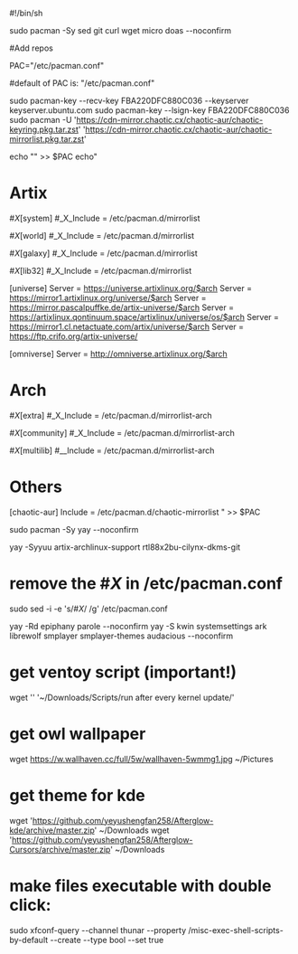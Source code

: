 #!/bin/sh

sudo pacman -Sy sed git curl wget micro doas --noconfirm

#Add repos

PAC="/etc/pacman.conf"

#default of PAC is: "/etc/pacman.conf"

sudo pacman-key --recv-key FBA220DFC880C036 --keyserver keyserver.ubuntu.com
sudo pacman-key --lsign-key FBA220DFC880C036
sudo pacman -U 'https://cdn-mirror.chaotic.cx/chaotic-aur/chaotic-keyring.pkg.tar.zst' 'https://cdn-mirror.chaotic.cx/chaotic-aur/chaotic-mirrorlist.pkg.tar.zst'

echo "" >> $PAC
echo"
# Artix
#_X_[system]
#_X_Include = /etc/pacman.d/mirrorlist

#_X_[world]
#_X_Include = /etc/pacman.d/mirrorlist

#_X_[galaxy]
#_X_Include = /etc/pacman.d/mirrorlist

#_X_[lib32]
#_X_Include = /etc/pacman.d/mirrorlist

[universe]
Server = https://universe.artixlinux.org/$arch
Server = https://mirror1.artixlinux.org/universe/$arch
Server = https://mirror.pascalpuffke.de/artix-universe/$arch
Server = https://artixlinux.qontinuum.space/artixlinux/universe/os/$arch
Server = https://mirror1.cl.netactuate.com/artix/universe/$arch
Server = https://ftp.crifo.org/artix-universe/

[omniverse]
Server = http://omniverse.artixlinux.org/$arch

# Arch
#_X_[extra]
#_X_Include = /etc/pacman.d/mirrorlist-arch

#_X_[community]
#_X_Include = /etc/pacman.d/mirrorlist-arch

#_X_[multilib]
#__Include = /etc/pacman.d/mirrorlist-arch

# Others
[chaotic-aur]
Include = /etc/pacman.d/chaotic-mirrorlist
" >> $PAC

sudo pacman -Sy yay --noconfirm

yay -Syyuu artix-archlinux-support rtl88x2bu-cilynx-dkms-git

# remove the #_X_ in /etc/pacman.conf
sudo sed -i -e 's/#_X_/ /g' /etc/pacman.conf

yay -Rd epiphany parole --noconfirm
yay -S kwin systemsettings ark librewolf smplayer smplayer-themes audacious  --noconfirm

# get ventoy script (important!) 
wget '' '~/Downloads/Scripts/run after every kernel update/'

# get owl wallpaper
wget https://w.wallhaven.cc/full/5w/wallhaven-5wmmg1.jpg ~/Pictures

# get theme for kde
wget 'https://github.com/yeyushengfan258/Afterglow-kde/archive/master.zip' ~/Downloads
wget 'https://github.com/yeyushengfan258/Afterglow-Cursors/archive/master.zip' ~/Downloads

# make files executable with double click:
sudo xfconf-query --channel thunar --property /misc-exec-shell-scripts-by-default --create --type bool --set true

